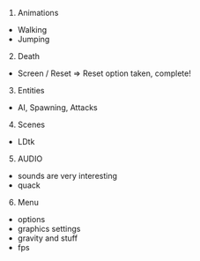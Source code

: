 1. Animations
- Walking
- Jumping <opt>

2. Death
- Screen / Reset 
=> Reset option taken, complete!

3. Entities
- AI, Spawning, Attacks

4. Scenes
- LDtk

5. AUDIO
- sounds are very interesting
- quack

6. Menu
- options
- graphics settings
- gravity and stuff
- fps
